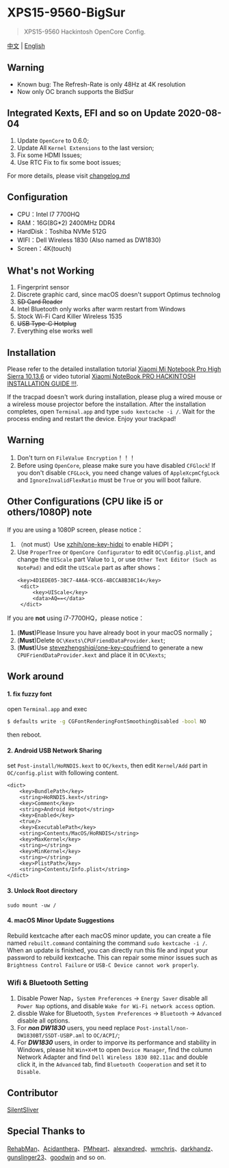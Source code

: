 # XPS15-9560-BigSur

> XPS15-9560 Hackintosh OpenCore Config.

 [中文](README.md) | [English](README_EN.md) 

 ## Warning
 - Known bug: The Refresh-Rate is only 48Hz at 4K resolution
 - Now only OC branch supports the BidSur

## Integrated Kexts, EFI and so on Update 2020-08-04

1. Update `OpenCore` to 0.6.0;
2. Update All `Kernel Extensions` to the last version;
3. Fix some HDMI Issues;
4. Use RTC Fix to fix some boot issues;

For more details, please visit [changelog.md](https://github.com/jardenliu/XPS15-9560-BigSur/blob/OpenCore/changelog.md)

## Configuration

- CPU：Intel I7 7700HQ
- RAM：16G(8G\*2) 2400MHz DDR4
- HardDisk：Toshiba NVMe 512G
- WIFI：Dell Wireless 1830 (Also named as DW1830)
- Screen：4K(touch)

## What's not Working

1. Fingerprint sensor
2. Discrete graphic card, since macOS doesn't support Optimus technolog
3. ~~SD Card Reader~~
4. Intel Bluetooth only works after warm restart from Windows
5. Stock Wi-Fi Card Killer Wireless 1535
6. ~~USB Type-C Hotplug~~
7. Everything else works well

## Installation

Please refer to the detailed installation tutorial [Xiaomi Mi Notebook Pro High Sierra 10.13.6](https://www.tonymacx86.com/threads/guide-xiaomi-mi-notebook-pro-high-sierra-10-13-6.242724) or video tutorial [Xiaomi NoteBook PRO HACKINTOSH INSTALLATION GUIDE !!!](https://www.youtube.com/watch?v=72sPmkpxCvc).

If the tracpad doesn't work during installation, please plug a wired mouse or a wireless mouse projector before the installation. After the installation completes, open `Terminal.app` and type `sudo kextcache -i /`. Wait for the process ending and restart the device. Enjoy your trackpad!

## Warning

1. Don't turn on `FileValue Encryption`！！！
2. Before using `OpenCore`, please make sure you have disabled `CFGlock`! If you don't disable `CFGLock`, you need change values of `AppleXcpmCfgLock` and `IgnoreInvalidFlexRatio` must be `True` or you will boot failure.

## Other Configurations (CPU like i5 or others/1080P) note
If you are using a 1080P screen, please notice：
1. （not must）Use [xzhih/one-key-hidpi](https://github.com/xzhih/one-key-hidpi) to enable HiDPI；
2. Use `ProperTree` or `OpenCore Configurator` to edit `OC\Config.plist`, and change the `UIScale` part Value to `1`, or use `Other Text Editor (Such as NotePad)` and edit the `UIScale` part as after shows：
   ```
   <key>4D1EDE05-38C7-4A6A-9CC6-4BCCA8B38C14</key>
	<dict>
		<key>UIScale</key>
		<data>AQ==</data>
	</dict>
   ```

If you are **not** using i7-7700HQ，please notice：
1. (**Must**)Please Insure you have already boot in your macOS normally；
2. (**Must**)Delete `OC\Kexts\CPUFriendDataProvider.kext`;
3. (**Must**)Use [stevezhengshiqi/one-key-cpufriend](https://github.com/stevezhengshiqi/one-key-cpufriend/blob/master/README_CN.md) to generate a new `CPUFriendDataProvider.kext` and place it in `OC\Kexts`;

## Work around

#### 1. fix fuzzy font

open `Terminal.app` and exec

```bash
$ defaults write -g CGFontRenderingFontSmoothingDisabled -bool NO
```

then reboot.

#### 2. Android USB Network Sharing

set `Post-install/HoRNDIS.kext` to `OC/kexts`, then edit `Kernel/Add` part in `OC/config.plist` with following content.
```
<dict>
	<key>BundlePath</key>
	<string>HoRNDIS.kext</string>
	<key>Comment</key>
	<string>Android Hotpot</string>
	<key>Enabled</key>
	<true/>
	<key>ExecutablePath</key>
	<string>Contents/MacOS/HoRNDIS</string>
	<key>MaxKernel</key>
	<string></string>
	<key>MinKernel</key>
	<string></string>
	<key>PlistPath</key>
	<string>Contents/Info.plist</string>
</dict>
```

#### 3. Unlock Root directory

```
sudo mount -uw /
```

#### 4. macOS Minor Update Suggestions

Rebuild kextcache after each macOS minor update, you can create a file named `rebuilt.command` containing the command `sudo kextcache -i /`. When an update is finished, you can directly run this file and input your password to rebuild kextcache. This can repair some minor issues such as `Brightness Control Failure` or `USB-C Device cannot work properly`.


### Wifi & Bluetooth Setting

1. Disable Power Nap，`System Preferences` -> `Energy Saver` disable all `Power Nap` options, and disable `Wake for Wi-Fi network access` option.
2. dissble Wake for Bluetooth, `System Preferences` -> `Bluetooth` -> `Advanced` disable all options.
3. For **_non DW1830_** users, you need replace `Post-install/non-DW1830BT/SSDT-USBP.aml` to `OC/ACPI/`;
4. For **_DW1830_** users, in order to imporve its performance and stability in Windows, please hit `Win+X+M` to open `Device Manager`, find the column Network Adapter and find `Dell Wireless 1830 802.11ac` and double click it, in the `Advanced` tab, find `Bluetooth Cooperation` and set it to `Disable`.  

## Contributor
[SilentSliver](https://github.com/SilentSliver)

## Special Thanks to

[RehabMan](https://github.com/RehabMan)、[Acidanthera](https://github.com/acidanthera)、[PMheart](https://github.com/PMheart)、[alexandred](https://github.com/alexandred)、[wmchris](https://github.com/wmchris)、[darkhandz](https://github.com/darkhandz)、[gunslinger23](https://github.com/gunslinger23)、[goodwin](https://github.com/goodwin) and so on.
